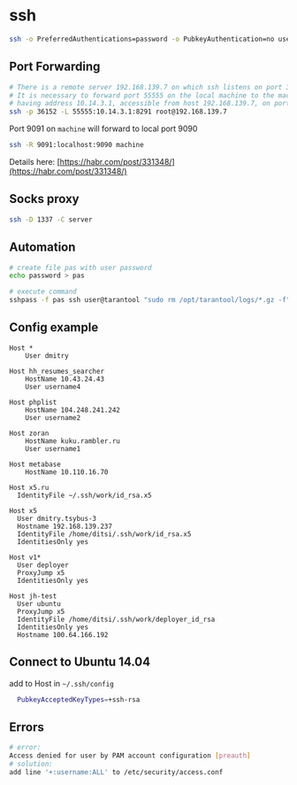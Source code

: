 # ssh

```bash
ssh -o PreferredAuthentications=password -o PubkeyAuthentication=no user@host
```

## Port Forwarding

```bash
# There is a remote server 192.168.139.7 on which ssh listens on port 36152.
# It is necessary to forward port 55555 on the local machine to the machine
# having address 10.14.3.1, accessible from host 192.168.139.7, on port 8291
ssh -p 36152 -L 55555:10.14.3.1:8291 root@192.168.139.7
```

Port 9091 on `machine` will forward to local port 9090
```bash
ssh -R 9091:localhost:9090 machine
```

Details here: [https://habr.com/post/331348/](https://habr.com/post/331348/)

## Socks proxy
```bash
ssh -D 1337 -C server
```

## Automation

```bash
# create file pas with user password
echo password > pas

# execute command
sshpass -f pas ssh user@tarantool "sudo rm /opt/tarantool/logs/*.gz -f"
```

## Config example

```
Host *
    User dmitry

Host hh_resumes_searcher
    HostName 10.43.24.43
    User username4

Host phplist
    HostName 104.248.241.242
    User username2

Host zoran
    HostName kuku.rambler.ru
    User username1

Host metabase
    HostName 10.110.16.70

Host x5.ru
  IdentityFile ~/.ssh/work/id_rsa.x5

Host x5
  User dmitry.tsybus-3
  Hostname 192.168.139.237
  IdentityFile /home/ditsi/.ssh/work/id_rsa.x5
  IdentitiesOnly yes

Host v1*
  User deployer
  ProxyJump x5
  IdentitiesOnly yes

Host jh-test
  User ubuntu
  ProxyJump x5
  IdentityFile /home/ditsi/.ssh/work/deployer_id_rsa
  IdentitiesOnly yes
  Hostname 100.64.166.192
```

## Connect to Ubuntu 14.04

add to Host in `~/.ssh/config`
```bash
  PubkeyAcceptedKeyTypes=+ssh-rsa
```

## Errors

```bash
# error:
Access denied for user by PAM account configuration [preauth]
# solution:
add line '+:username:ALL' to /etc/security/access.conf
```
